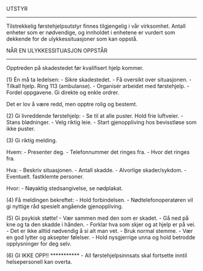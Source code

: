 UTSTYR
******
Tilstrekkelig førstehjelpsutstyr finnes tilgjengelig i vår virksomhet. Antall enheter som er nødvendige, og innholdet i enhetene er vurdert som dekkende for de ulykkessituasjoner som kan oppstå.
 
NÅR EN ULYKKESSITUASJON OPPSTÅR
*******************************
Opptreden på skadestedet før kvalifisert hjelp kommer.
 
(1) Én må ta ledelsen:
	- Sikre skadestedet.
	- Få oversikt over situasjonen.
	- Tilkall hjelp. Ring 113 (ambulanse).
	- Organisér arbeidet med førstehjelp.
	- Fordel oppgavene. Gi direkte og enkle ordrer.

Det er lov å være redd, men opptre rolig og bestemt.
 
(2) Gi livreddende førstehjelp:
	- Se til at alle puster. Hold frie luftveier.
	- Stans blødninger.
	- Velg riktig leie.
	- Start gjenoppliving hos bevisstløse som ikke puster.

(3) Gi riktig melding.

Hvem:
	- Presenter deg.
	- Telefonnummer det ringes fra.
	- Hvor det ringes fra.
 
Hva:
	- Beskriv situasjonen.
	- Antall skadde.
	- Alvorlige skader/sykdom.
	- Eventuelt. fastklemte personer.
 
Hvor:
	- Nøyaktig stedsangivelse, se nødplakat.
 
(4) Få meldingen bekreftet:
	- Hold forbindelsen.
	- Nødtelefonoperatøren vil gi nyttige råd spesielt angående gjenoppliving.
 
(5) Gi psykisk støtte!
	- Vær sammen med den som er skadet.
	- Gå ned på kne og ta den skadde i hånden.
	- Forklar hva som skjer og at hjelp er på vei.
	- Det er ikke alltid nødvendig å si alt man vet.
	- Bruk normal stemme.
	- Vær en god lytter og aksepter følelser.
	- Hold nysgjerrige unna og hold betrodde opplysninger for deg selv.
  
(6) GI IKKE OPP!!
    ***********
	- All førstehjelpsinnsats skal fortsette inntil helsepersonell kan overta.
